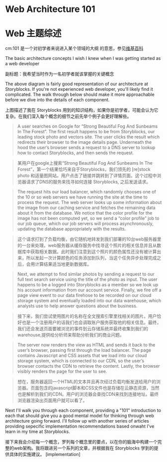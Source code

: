 # Web Architecture 101

# Web 主题综述
cm:101 是一个对初学者来说进入某个领域的大纲 的意思，参见[维基百科](https://en.wikipedia.org/wiki/101_(topic))

The basic architecture concepts I wish I knew when I was getting started as a web developer

副标题：我希望当时作为一名初学者就该掌握的关键概念



The above diagram is fairly good representation of our architecture at Storyblocks. If you're not experienced web developer, you'll likely find it complicated. The walk through below should make it more approachable before we dive into the details of each component.

上图描述了我在 Storyblocks 用到的知识结构，如果你是初学者，可能会认为它复杂。在我们深入每个概念的细节之前先举个例子会更好理解些。

> A user searches on Google for “Strong Beautiful Fog And Sunbeams In The Forest”. The first result happens to be from Storyblocks, our leading stock photo and vectors site. The user clicks the result which redirects their browser to the image details page. Underneath the hood the user’s browser sends a request to a DNS server to lookup how to contact Storyblocks, and then sends the request.

> 某用户在google上搜索“Strong Beautiful Fog And Sunbeams In The Forest”，第一个结果恰巧来自于Storyblocks，我们领先的 [re]stock photo 和适量图网站。用户点击了链接并跳转到了详情页面。这个过程中浏览器请求了DNS的服务来找寻如何连接 Storyblocks, 之后发送请求。

> The request hits our load balancer, which randomly chooses one of the 10 or so web servers we have running the site at the time to process the request. The web server looks up some information about the image from our caching service and fetches the remaining data about it from the database. We notice that the color profile for the image has not been computed yet, so we send a “color profile” job to our job queue, which our job servers will process asynchronously, updating the database appropriately with the results.

> 这个请求打到了负载均衡，由它随机地转发到我们部署的10台web服务器里的一台来处理。web服务器从缓存服务中找寻这个照片的相关信息并且从数据库中获取相关数据。此时我们注意到这个照片的颜色属性还没有被计算出来，所以发起一次计算颜色的任务添加到队列，当这个任务异步处理完成之后，会用计算结果适当地更新数据库。

> Next, we attempt to find similar photos by sending a request to our full text search service using the title of the photo as input. The user happens to be a logged into Storyblocks as a member so we look up his account information from our account service. Finally, we fire off a page view event to our data firehose to be recorded on our cloud storage system and eventually loaded into our data warehouse, which analysts use to help answer questions about the business.

> 接下来，我们尝试使用图片的名称在全文搜索引擎里找相关的图片。用户恰好也是一个注册用户的话我们也会调取账户服务获取他的相关信息。最终，我们还会发送页面要被浏览的事件到云存储系统并最终收集到我们的warehouse,提供给分析师来帮助分析我们的商业问题。

> The server now renders the view as HTML and sends it back to the user’s browser, passing first through the load balancer. The page contains Javascript and CSS assets that we load into our cloud storage system, which is connected to our CDN, so the user’s browser contacts the CDN to retrieve the content. Lastly, the browser visibly renders the page for the user to see.

> 想在，服务器返回一个HTML的文本并且再次经过负载均衡发送给用户的浏览器。页面包含的javascript脚本和CSS文件也是存储在云静态资源，当然也是解析到我们的CDN。用户的浏览器会查找CDN来找到连接地址。最终浏览器渲染出页面用户就可以看了。

Next I'll walk you through each component, providing a "101" introduction to each that should give you a good mental model for thinking through web architecture going forward. I'll follow up with another series of articles providing sepecific implementation recommendations based onwaht I've learn in my time at Storyblocks.

接下来我会介绍每一个概念，罗列每个概念里的要点，以在你的脑海中构建一个完整的web架构。我将跟进另一个系列的文章，并根据我在 Storyblocks 学到的提供具体的实施建议。
[implementation]


